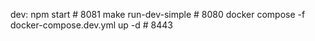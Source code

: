 dev:
npm start # 8081
make run-dev-simple # 8080
docker compose -f docker-compose.dev.yml up -d # 8443
